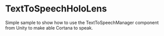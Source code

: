# TextToSpeechHoloLens
Simple sample to show how to use the TextToSpeechManager component from Unity to make able Cortana to speak.
